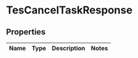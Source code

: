 
# TesCancelTaskResponse

## Properties
Name | Type | Description | Notes
------------ | ------------- | ------------- | -------------



